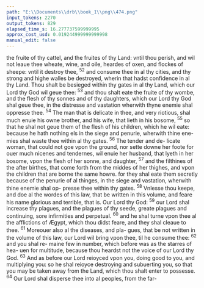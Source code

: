 ```yaml
---
path: "E:\\Documents\\drb\\book_1\\png\\474.png"
input_tokens: 2270
output_tokens: 829
elapsed_time_s: 16.277737599999995
approx_cost_usd: 0.019244999999999998
manual_edit: false
---
```

the fruite of thy cattel, and the fruites of thy Land: vntil
thou perish, and wil not leaue thee wheate, wine, and oile,
heardes of oxen, and flockes of sheepe: vntil it destroy thee,
<sup>52</sup> and consume thee in al thy cities, and thy strong and highe
walles be destroyed, wherin that hadst confidence in al thy
Land. Thou shalt be besieged within thy gates in al thy Land,
which our Lord thy God wil geue thee: <sup>53</sup> and thou shalt
eate the fruite of thy wombe, and the flesh of thy sonnes and
of thy daughters, which our Lord thy God shal geue thee,
in the distresse and vastation wherwith thyne enemie shal
oppresse thee. <sup>54</sup> The man that is delicate in thee, and very
riotious, shal much enuie his owne brother, and his wife,
that lieth in his bosome, <sup>55</sup> so that he shal not geue them of
the flesh of his children, which he wil eate: because he hath
nothing els in the siege and penurie, wherwith thine ene-
mies shal waste thee within al thy gates. <sup>56</sup> The tender and de-
licate woman, that could not goe vpon the ground, nor sette
downe her foote for ouer much nicenes and tendernes, wil
enuie her husband, that lyeth in her bosome, vpon the flesh
of her sonne, and daughter, <sup>57</sup> and the filthines of the after
birthes, that come forth from the middes of her thighes, and
vpon the children that are borne the same howre. for they
shal eate them secretly because of the penurie of al thinges,
in the siege and vastation, wherwith thine enemie shal op-
presse thee within thy gates. <sup>58</sup> Vnlesse thou keepe, and doe
al the wordes of this law, that be written in this volume,
and feare his name glorious and terrible, that is. Our
Lord thy God: <sup>59</sup> our Lord shal increase thy plagues, and
the plagues of thy seede, greate plagues and continuing,
sore infirmities and perpetual. <sup>60</sup> and he shal turne vpon thee
al the afflictions of Ægypt, which thou didst feare, and they
shal cleaue to thee. <sup>61</sup> Moreouer also al the diseases, and pla-
gues, that be not written in the volume of this law, our Lord
wil bring vpon thee, til he consume thee: <sup>62</sup> and you shal re-
maine few in number, which before was as the starres of hea-
uen for multitude, because thou heardst not the voice of our
Lord thy God. <sup>63</sup> And as before our Lord reioyced vpon you,
doing good to you, and multiplying you: so he shal reioyce
destroying and subuerting you, so that you may be taken
away from the Land, which thou shalt enter to possesse.
<sup>64</sup> Our Lord shal disperse thee into al peoples, from the far-

[^1]: Blessinges
